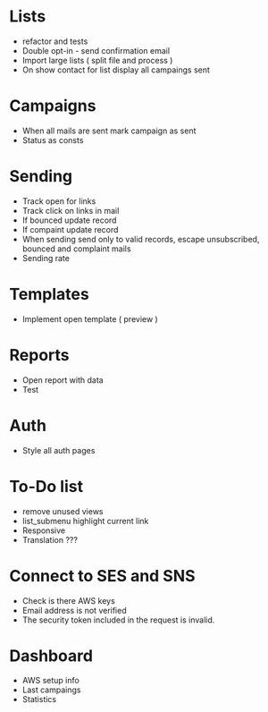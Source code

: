 # Lists
- refactor and tests
- Double opt-in  - send confirmation email
- Import large lists ( split file and process )
- On show contact for list display all campaings sent

# Campaigns
- When all mails are sent mark campaign as sent
- Status as consts

# Sending
- Track open for links
- Track click on links in mail
- If bounced update record
- If compaint update record
- When sending send only to valid records, escape unsubscribed, bounced and complaint mails
- Sending rate

# Templates
- Implement open template ( preview )

# Reports
- Open report with data
- Test

# Auth
- Style all auth pages

# To-Do list
- remove unused views
- list_submenu highlight current link
- Responsive
- Translation ???

# Connect to SES and SNS
- Check is there AWS keys
- Email address is not verified
- The security token included in the request is invalid.

# Dashboard
- AWS setup info
- Last campaings
- Statistics